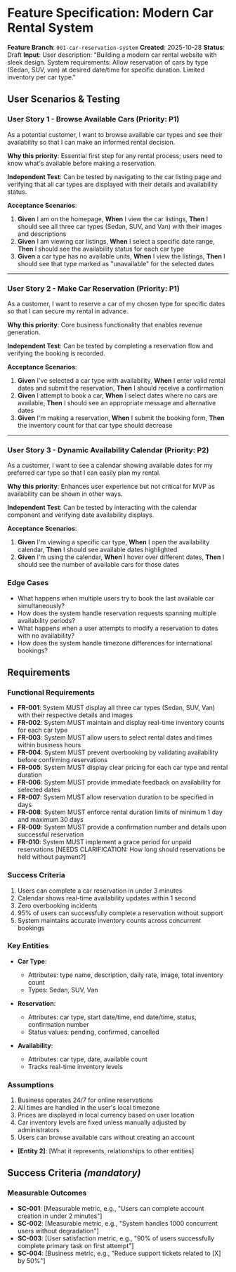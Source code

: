 # Feature Specification: Modern Car Rental System

**Feature Branch**: `001-car-reservation-system`
**Created**: 2025-10-28
**Status**: Draft
**Input**: User description: "Building a modern car rental website with sleek design. System requirements: Allow reservation of cars by type (Sedan, SUV, van) at desired date/time for specific duration. Limited inventory per car type."

## User Scenarios & Testing

### User Story 1 - Browse Available Cars (Priority: P1)

As a potential customer, I want to browse available car types and see their availability so that I can make an informed rental decision.

**Why this priority**: Essential first step for any rental process; users need to know what's available before making a reservation.

**Independent Test**: Can be tested by navigating to the car listing page and verifying that all car types are displayed with their details and availability status.

**Acceptance Scenarios**:

1. **Given** I am on the homepage, **When** I view the car listings, **Then** I should see all three car types (Sedan, SUV, and Van) with their images and descriptions
2. **Given** I am viewing car listings, **When** I select a specific date range, **Then** I should see the availability status for each car type
3. **Given** a car type has no available units, **When** I view the listings, **Then** I should see that type marked as "unavailable" for the selected dates

---

### User Story 2 - Make Car Reservation (Priority: P1)

As a customer, I want to reserve a car of my chosen type for specific dates so that I can secure my rental in advance.

**Why this priority**: Core business functionality that enables revenue generation.

**Independent Test**: Can be tested by completing a reservation flow and verifying the booking is recorded.

**Acceptance Scenarios**:

1. **Given** I've selected a car type with availability, **When** I enter valid rental dates and submit the reservation, **Then** I should receive a confirmation
2. **Given** I attempt to book a car, **When** I select dates where no cars are available, **Then** I should see an appropriate message and alternative dates
3. **Given** I'm making a reservation, **When** I submit the booking form, **Then** the inventory count for that car type should decrease

---

### User Story 3 - Dynamic Availability Calendar (Priority: P2)

As a customer, I want to see a calendar showing available dates for my preferred car type so that I can easily plan my rental.

**Why this priority**: Enhances user experience but not critical for MVP as availability can be shown in other ways.

**Independent Test**: Can be tested by interacting with the calendar component and verifying date availability displays.

**Acceptance Scenarios**:

1. **Given** I'm viewing a specific car type, **When** I open the availability calendar, **Then** I should see available dates highlighted
2. **Given** I'm using the calendar, **When** I hover over different dates, **Then** I should see the number of available cars for those dates

### Edge Cases

- What happens when multiple users try to book the last available car simultaneously?
- How does the system handle reservation requests spanning multiple availability periods?
- What happens when a user attempts to modify a reservation to dates with no availability?
- How does the system handle timezone differences for international bookings?

## Requirements

### Functional Requirements

- **FR-001**: System MUST display all three car types (Sedan, SUV, Van) with their respective details and images
- **FR-002**: System MUST maintain and display real-time inventory counts for each car type
- **FR-003**: System MUST allow users to select rental dates and times within business hours
- **FR-004**: System MUST prevent overbooking by validating availability before confirming reservations
- **FR-005**: System MUST display clear pricing for each car type and rental duration
- **FR-006**: System MUST provide immediate feedback on availability for selected dates
- **FR-007**: System MUST allow reservation duration to be specified in days
- **FR-008**: System MUST enforce rental duration limits of minimum 1 day and maximum 30 days
- **FR-009**: System MUST provide a confirmation number and details upon successful reservation
- **FR-010**: System MUST implement a grace period for unpaid reservations [NEEDS CLARIFICATION: How long should reservations be held without payment?]

### Success Criteria

1. Users can complete a car reservation in under 3 minutes
2. Calendar shows real-time availability updates within 1 second
3. Zero overbooking incidents
4. 95% of users can successfully complete a reservation without support
5. System maintains accurate inventory counts across concurrent bookings

### Key Entities

- **Car Type**:
  - Attributes: type name, description, daily rate, image, total inventory count
  - Types: Sedan, SUV, Van

- **Reservation**:
  - Attributes: car type, start date/time, end date/time, status, confirmation number
  - Status values: pending, confirmed, cancelled

- **Availability**:
  - Attributes: car type, date, available count
  - Tracks real-time inventory levels

### Assumptions

1. Business operates 24/7 for online reservations
2. All times are handled in the user's local timezone
3. Prices are displayed in local currency based on user location
4. Car inventory levels are fixed unless manually adjusted by administrators
5. Users can browse available cars without creating an account
- **[Entity 2]**: [What it represents, relationships to other entities]

## Success Criteria *(mandatory)*

<!--
  ACTION REQUIRED: Define measurable success criteria.
  These must be technology-agnostic and measurable.
-->

### Measurable Outcomes

- **SC-001**: [Measurable metric, e.g., "Users can complete account creation in under 2 minutes"]
- **SC-002**: [Measurable metric, e.g., "System handles 1000 concurrent users without degradation"]
- **SC-003**: [User satisfaction metric, e.g., "90% of users successfully complete primary task on first attempt"]
- **SC-004**: [Business metric, e.g., "Reduce support tickets related to [X] by 50%"]
